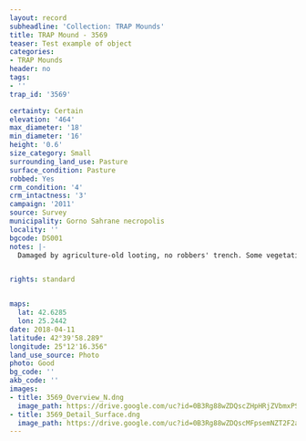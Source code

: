```yaml
---
layout: record
subheadline: 'Collection: TRAP Mounds'
title: TRAP Mound - 3569
teaser: Test example of object
categories:
- TRAP Mounds
header: no
tags:
- ''
trap_id: '3569'

certainty: Certain
elevation: '464'
max_diameter: '18'
min_diameter: '16'
height: '0.6'
size_category: Small
surrounding_land_use: Pasture
surface_condition: Pasture
robbed: Yes
crm_condition: '4'
crm_intactness: '3'
campaign: '2011'
source: Survey
municipality: Gorno Sahrane necropolis
locality: ''
bgcode: DS001
notes: |-
  Damaged by agriculture-old looting, no robbers' trench. Some vegetation, 3-5 giant rocks, many small-med. Stones scattered around. Next to road (2m cut by road).


rights: standard


maps:
  lat: 42.6285
  lon: 25.2442
date: 2018-04-11
latitude: 42°39'58.289"
longitude: 25°12'16.356"
land_use_source: Photo
photo: Good
bg_code: ''
akb_code: ''
images:
- title: 3569_Overview_N.dng
  image_path: https://drive.google.com/uc?id=0B3Rg88wZDQscZHpHRjZVbmxPS1k
- title: 3569_Detail_Surface.dng
  image_path: https://drive.google.com/uc?id=0B3Rg88wZDQscMFpsemNZT2F2aXM
---
```

